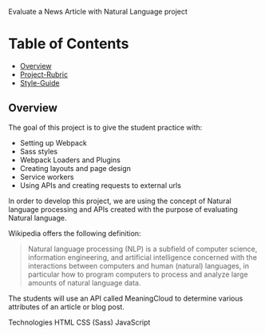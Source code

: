  Evaluate a News Article with Natural Language project

# Table of Contents

* [Overview](#overview)
* [Project-Rubric](#project-rubric)
* [Style-Guide](#style-guide)

## Overview

The goal of this project is to give the student practice with:
- Setting up Webpack
- Sass styles
- Webpack Loaders and Plugins
- Creating layouts and page design
- Service workers
- Using APIs and creating requests to external urls

In order to develop this project, we are using the concept of Natural language processing and APIs created with the purpose of evaluating Natural language. 

Wikipedia offers the following definition: 

> Natural language processing (NLP) is a subfield of computer science, information engineering, and artificial intelligence concerned with the interactions between computers and human (natural) languages, in particular how to program computers to process and analyze large amounts of natural language data.

The students will use an API called MeaningCloud to determine various attributes of an article or blog post.

Technologies
HTML
CSS (Sass)
JavaScript
